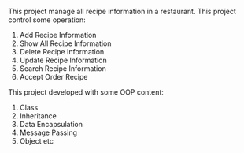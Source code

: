 This project manage all recipe information in a restaurant. This project control some operation:
1. Add Recipe Information
2. Show All Recipe Information
3. Delete Recipe Information
4. Update Recipe Information
5. Search Recipe Information
6. Accept Order Recipe


This project developed with some OOP content:
1.	Class
2.	Inheritance
3.	Data Encapsulation
4.	Message Passing
5.  Object etc
